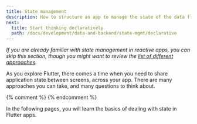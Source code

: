 ```yaml
---
title: State management
description: How to structure an app to manage the state of the data flowing through it.
next:
  title: Start thinking declaratively
  path: /docs/development/data-and-backend/state-mgmt/declarative
---
```


_If you are already familiar with state management in reactive apps, you can 
skip this section, though you might want to review the [list of different 
approaches](/docs/development/data-and-backend/state-mgmt/options)._

As you explore Flutter, there comes a time when you need to share application 
state between screens, across your app. There are many approaches you can take, 
and many questions to think about.

{% comment %} <!-- decorative gif animation to be added --> {% endcomment %}

In the following pages, you will learn the basics of dealing with state in 
Flutter apps.
